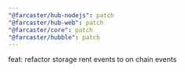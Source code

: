 ```yaml
---
"@farcaster/hub-nodejs": patch
"@farcaster/hub-web": patch
"@farcaster/core": patch
"@farcaster/hubble": patch
---
```


feat: refactor storage rent events to on chain events

